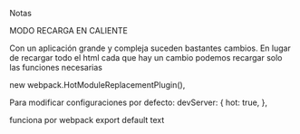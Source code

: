 Notas

MODO RECARGA EN CALIENTE

Con un aplicación grande y compleja suceden bastantes cambios. En lugar de recargar todo el html cada que hay un cambio podemos recargar solo las funciones necesarias

new webpack.HotModuleReplacementPlugin(),

Para modificar configuraciones por defecto:
devServer: {
hot: true,
},

funciona por webpack
export default text
